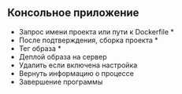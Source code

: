 ## Консольное приложение

- Запрос имени проекта или пути к Dockerfile *
- После подтверждения, сборка проекта *
- Тег образа *
- Деплой образа на сервер 
- Удалить если включена настройка
- Вернуть информацию о процессе
- Завершение программы 
